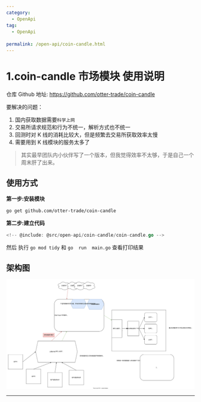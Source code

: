 ```yaml
---
category:
  - OpenApi
tag:
  - OpenApi

permalink: /open-api/coin-candle.html
---
```


# 1.coin-candle 市场模块 使用说明

仓库 Github 地址: <https://github.com/otter-trade/coin-candle>

要解决的问题：

1. 国内获取数据需要`科学上网`
2. 交易所请求规范和行为不统一，解析方式也不统一
3. 回测时对 K 线的消耗比较大，但是频繁去交易所获取效率太慢
4. 需要用到 K 线模块的服务太多了

> 其实最早团队内小伙伴写了一个版本，但我觉得效率不太够，于是自己一个周末肝了出来。

## 使用方式

**第一步:安装模块**

```bash
go get github.com/otter-trade/coin-candle

```

**第二步:建立代码**

```go title="main.go"
<!-- @include: @src/open-api/coin-candle/coin-candle.go -->
```

然后 执行 `go mod tidy` 和 `go  run  main.go` 查看打印结果

## 架构图

![](./coin-candle/coin-candle.drawio.svg)

---
